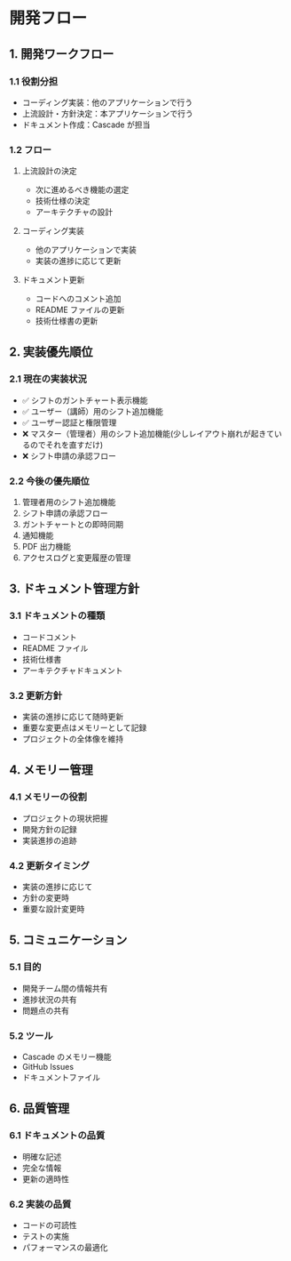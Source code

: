 # 開発フロー

## 1. 開発ワークフロー

### 1.1 役割分担

- コーディング実装：他のアプリケーションで行う
- 上流設計・方針決定：本アプリケーションで行う
- ドキュメント作成：Cascade が担当

### 1.2 フロー

1. 上流設計の決定

   - 次に進めるべき機能の選定
   - 技術仕様の決定
   - アーキテクチャの設計

2. コーディング実装

   - 他のアプリケーションで実装
   - 実装の進捗に応じて更新

3. ドキュメント更新
   - コードへのコメント追加
   - README ファイルの更新
   - 技術仕様書の更新

## 2. 実装優先順位

### 2.1 現在の実装状況

- ✅ シフトのガントチャート表示機能
- ✅ ユーザー（講師）用のシフト追加機能
- ✅ ユーザー認証と権限管理
- ❌ マスター（管理者）用のシフト追加機能(少しレイアウト崩れが起きているのでそれを直すだけ)
- ❌ シフト申請の承認フロー

### 2.2 今後の優先順位

1. 管理者用のシフト追加機能
2. シフト申請の承認フロー
3. ガントチャートとの即時同期
4. 通知機能
5. PDF 出力機能
6. アクセスログと変更履歴の管理

## 3. ドキュメント管理方針

### 3.1 ドキュメントの種類

- コードコメント
- README ファイル
- 技術仕様書
- アーキテクチャドキュメント

### 3.2 更新方針

- 実装の進捗に応じて随時更新
- 重要な変更点はメモリーとして記録
- プロジェクトの全体像を維持

## 4. メモリー管理

### 4.1 メモリーの役割

- プロジェクトの現状把握
- 開発方針の記録
- 実装進捗の追跡

### 4.2 更新タイミング

- 実装の進捗に応じて
- 方針の変更時
- 重要な設計変更時

## 5. コミュニケーション

### 5.1 目的

- 開発チーム間の情報共有
- 進捗状況の共有
- 問題点の共有

### 5.2 ツール

- Cascade のメモリー機能
- GitHub Issues
- ドキュメントファイル

## 6. 品質管理

### 6.1 ドキュメントの品質

- 明確な記述
- 完全な情報
- 更新の適時性

### 6.2 実装の品質

- コードの可読性
- テストの実施
- パフォーマンスの最適化
